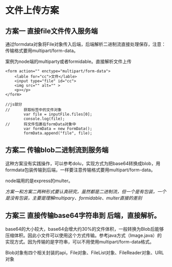 # 文件上传方案

## 方案一  直接file文件传入服务端

通过formdata对象将File对象传入后端，后端解析二进制流直接处理保存，注意：传输格式要用multipart/form-data。

案例为node端的multiparty或者formidable。直接解析文件上传

```
<form action="" enctype="multipart/form-data">
    <lable for="cc">文件</lable>
    <input type="file" id="cc">
    <img src="" alt="" >
    <p></p>
</form>
```

```
//js部分
//		获取标签中的文件对象
        var file = inputFile.files[0];
        console.log(file);
//		将文件包裹在formData对象中
        var formData = new FormData();
        formData.append("file", file);
```

## 方案二 传输blob二进制流到服务端

这种方案没有实践操作，可以参考dolu，实现方式为把base64转换成blob，用formdata包装传输到后端，一样要注意传输格式要用multipart/form-data。

node端用的是express的multer。

*方案一和方案二两种形式要认真研究，虽然都是二进制流，但一个是有包装，一个是没有包装，主要是理解multipary、formidable、multer直接的差别*

## 方案三 直接传输base64字符串到 后端，直接解析。

base64的大小较大，base64会增大约30%的文件体积，一般转换为Blob后能够压缩体积。因此小文件可以使用这个方式传输。参考java方式（Image.java）的实现方式。因为传输的是字符串，可以不用使用multipart/form-data格式。



Blob对象有四个相关封装的api，File对象、FileList对象、FileReader对象、URL对象

